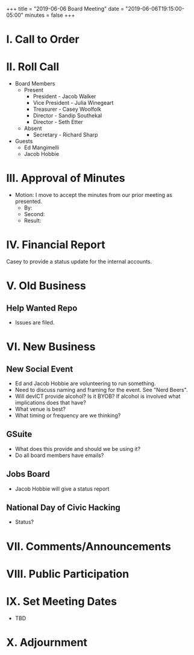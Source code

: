 +++
title = "2019-06-06 Board Meeting"
date = "2019-06-06T19:15:00-05:00"
minutes = false
+++

# I. Call to Order

# II. Roll Call
- Board Members
  - Present
     - President - Jacob Walker
     - Vice President - Julia Winegeart
     - Treasurer - Casey Woolfolk
     - Director - Sandip Southekal
     - Director - Seth Etter
  - Absent
     - Secretary - Richard Sharp
- Guests
  - Ed Mangimelli
  - Jacob Hobbie

# III. Approval of Minutes
- Motion: I move to accept the minutes from our prior meeting as presented.
  - By: 
  - Second:
  - Result:

# IV. Financial Report

Casey to provide a status update for the internal accounts.

# V. Old Business

## Help Wanted Repo
- Issues are filed.

# VI. New Business

## New Social Event
- Ed and Jacob Hobbie are volunteering to run something.
- Need to discuss naming and framing for the event. See "Nerd Beers".
- Will devICT provide alcohol? Is it BYOB? If alcohol is involved what implications does that have?
- What venue is best?
- What timing or frequency are we thinking?

## GSuite
- What does this provide and should we be using it?
- Do all board members have emails?

## Jobs Board
- Jacob Hobbie will give a status report

## National Day of Civic Hacking
- Status?

# VII. Comments/Announcements

# VIII. Public Participation

# IX. Set Meeting Dates
- TBD

# X. Adjournment

<!--
- Motion: I move that
  - By:
  - Second:
  - Result: Passes unopposed
-->
